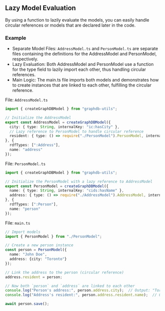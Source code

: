 ## Lazy Model Evaluation
By using a function to lazily evaluate the models, you can easily handle circular references or models that are declared later in the code.

### Example
- Separate Model Files: `AddressModel.ts` and `PersonModel.ts` are separate files containing the definitions for the AddressModel and PersonModel, respectively.
- Lazy Evaluation: Both AddressModel and PersonModel use a function for the type field to lazily import each other, thus handling circular references.
- Main Logic: The main.ts file imports both models and demonstrates how to create instances that are linked to each other, fulfilling the circular reference.

File: `AddressModel.ts`
```ts
import { createGraphDBModel } from "graphdb-utils";

// Initialize the AddressModel
export const AddressModel = createGraphDBModel({
  city: { type: String, internalKey: "ic:hasCity" },
  // Lazy reference to PersonModel to handle circular reference
  resident: { type: () => require("./PersonModel").PersonModel, internalKey: "ic:hasResident" }
}, {
  rdfTypes: [":Address"],
  name: "address"
});
```

File: `PersonModel.ts`
```ts
import { createGraphDBModel } from "graphdb-utils";

// Initialize the PersonModel with a lazy reference to AddressModel
export const PersonModel = createGraphDBModel({
  name: { type: String, internalKey: "cids:hasName" },
  address: { type: () => require("./AddressModel").AddressModel, internalKey: "cids:hasAddress" }
}, {
  rdfTypes: [":Person"],
  name: "person"
});
```

File: `main.ts`
```ts
// Import models
import { PersonModel } from "./PersonModel";

// Create a new person instance
const person = PersonModel({
  name: "John Doe",
  address: {city: "Toronto"}
});

// Link the address to the person (circular reference)
address.resident = person;

// Now both `person` and `address` are linked to each other
console.log("Person's address:", person.address.city);  // Output: "Toronto"
console.log("Address's resident:", person.address.resident.name);  // Output: "John Doe"

await person.save();
```
